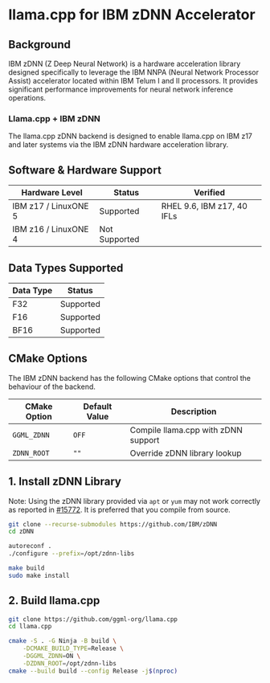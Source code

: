 # llama.cpp for IBM zDNN Accelerator

## Background

IBM zDNN (Z Deep Neural Network) is a hardware acceleration library designed specifically to leverage the IBM NNPA (Neural Network Processor Assist) accelerator located within IBM Telum I and II processors. It provides significant performance improvements for neural network inference operations.

### Llama.cpp + IBM zDNN

The llama.cpp zDNN backend is designed to enable llama.cpp on IBM z17 and later systems via the IBM zDNN hardware acceleration library.

## Software & Hardware Support

| Hardware Level       | Status        | Verified                   |
| -------------------- | ------------- | -------------------------- |
| IBM z17 / LinuxONE 5 | Supported     | RHEL 9.6, IBM z17, 40 IFLs |
| IBM z16 / LinuxONE 4 | Not Supported |                            |

## Data Types Supported

| Data Type | Status    |
| --------- | --------- |
| F32       | Supported |
| F16       | Supported |
| BF16      | Supported |

## CMake Options

The IBM zDNN backend has the following CMake options that control the behaviour of the backend.

| CMake Option | Default Value | Description                         |
| ------------ | ------------- | ----------------------------------- |
| `GGML_ZDNN`  | `OFF`         | Compile llama.cpp with zDNN support |
| `ZDNN_ROOT`  | `""`          | Override zDNN library lookup        |

## 1. Install zDNN Library

Note: Using the zDNN library provided via `apt` or `yum` may not work correctly as reported in [#15772](https://github.com/ggml-org/llama.cpp/issues/15772). It is preferred that you compile from source.

```sh
git clone --recurse-submodules https://github.com/IBM/zDNN
cd zDNN

autoreconf .
./configure --prefix=/opt/zdnn-libs

make build
sudo make install
```

## 2. Build llama.cpp

```sh
git clone https://github.com/ggml-org/llama.cpp
cd llama.cpp

cmake -S . -G Ninja -B build \
    -DCMAKE_BUILD_TYPE=Release \
    -DGGML_ZDNN=ON \
    -DZDNN_ROOT=/opt/zdnn-libs
cmake --build build --config Release -j$(nproc)
```
